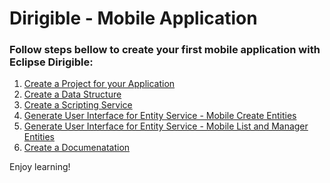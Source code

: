 # Dirigible - Mobile Application 

### Follow steps bellow to create your first mobile application with Eclipse Dirigible:

1. [Create a Project for your Application][1] 
2. [Create a Data Structure][2]
3. [Create a Scripting Service][3]
4. [Generate User Interface for Entity Service -  Mobile Create Entities][4]
5. [Generate User Interface for Entity Service -  Mobile List and Manager Entities][5]
6. [Create a Documenatation][6]


Enjoy learning!


[1]:https://github.com/dirigiblelabs/curriculum/blob/master/PerihanAsanova/CreateProject.md
[2]:https://github.com/dirigiblelabs/curriculum/blob/master/PerihanAsanova/DataStructure.md
[3]:https://github.com/dirigiblelabs/curriculum/blob/master/PerihanAsanova/ScriptingService.md
[4]:https://github.com/dirigiblelabs/curriculum/blob/master/PerihanAsanova/UIEntity.md
[5]:https://github.com/dirigiblelabs/curriculum/blob/master/PerihanAsanova/UIManager.md
[6]:https://github.com/dirigiblelabs/curriculum/blob/master/PerihanAsanova/Doc.md


